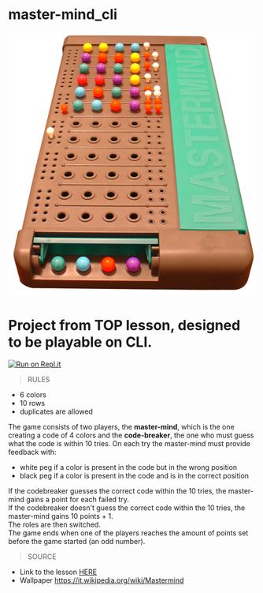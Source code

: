 # master-mind_cli

![MASTERMIND-WALLPAPER](./img/Mastermind.jpg)

# Project from TOP lesson, designed to be playable on CLI.

[![Run on Repl.it](https://replit.com/badge/github/MattScop/master-mind_cli)](https://replit.com/new/github/MattScop/master-mind_cli)

> RULES
- 6 colors
- 10 rows
- duplicates are allowed

The game consists of two players, the <b>master-mind</b>, which is the one creating a code of 4 colors and the <b>code-breaker</b>,
the one who must guess what the code is within 10 tries. On each try the master-mind must provide feedback with:
- white peg if a color is present in the code but in the wrong position
- black peg if a color is present in the code and is in the correct position

If the codebreaker guesses the correct code within the 10 tries, the master-mind gains a point for each failed try.\
If the codebreaker doesn't guess the correct code within the 10 tries, the master-mind gains 10 points + 1.\
The roles are then switched.\
The game ends when one of the players reaches the amount of points set before the game started (an odd number).

> SOURCE
- Link to the lesson [HERE](https://www.theodinproject.com/lessons/ruby-mastermind)
- Wallpaper https://it.wikipedia.org/wiki/Mastermind